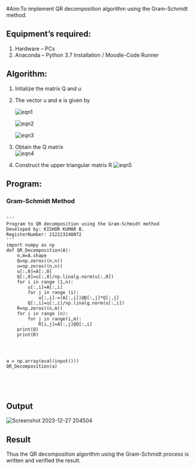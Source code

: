 #Aim:To implement QR decomposition algorithm using the Gram-Schmidt method.
## Equipment’s required:
1.	Hardware – PCs
2.	Anaconda – Python 3.7 Installation / Moodle-Code Runner
## Algorithm:
1.	Intialize the matrix Q and u
2.	The vector u and e is given by

     ![eqn1](https://github.com/Kishorerz/QRdecomposition/assets/144451216/3faf9aeb-6e0b-4083-9554-aa8c75d01c6e)

    ![eqn2](https://github.com/Kishorerz/QRdecomposition/assets/144451216/e525e00f-30e3-43af-9258-0e90c6f69000)

    ![eqn3](https://github.com/Kishorerz/QRdecomposition/assets/144451216/3d667e78-cc99-4e4b-ac47-6b114e574014)


3.	Obtain the Q matrix   
    ![eqn4](https://github.com/Kishorerz/QRdecomposition/assets/144451216/1d5319f2-2f7a-4a5a-af1e-079b2c91c72c)
4.	Construct the upper triangular matrix R
    ![eqn5](https://github.com/Kishorerz/QRdecomposition/assets/144451216/360c1dad-28d9-4e95-ad94-ee288ea3289d)




## Program:
### Gram-Schmidt Method
```

''' 
Program to QR decomposition using the Gram-Schmidt method
Developed by: KISHOR KUMAR B.
RegisterNumber: 212223240072
'''
import numpy as np
def QR_Decomposition(A):
    n,m=A.shape
    Q=np.zeros((n,n))
    u=np.zeros((n,n))
    u[:,0]=A[:,0]
    Q[:,0]=u[:,0]/np.linalg.norm(u[:,0])
    for i in range (1,n):
        u[:,i]=A[:,i]
        for j in range (i):
            u[:,i]-=(A[:,i])@Q[:,j]*Q[:,j]
        Q[:,i]=u[:,i]/np.linalg.norm(u[:,i])
    R=np.zeros((n,m))
    for i in range (n):
        for j in range(i,m):
            R[i,j]=A[:,j]@Q[:,i]
    print(Q)
    print(R)
    
    
    
    
a = np.array(eval(input()))
QR_Decomposition(a)





```

## Output
![Screenshot 2023-12-27 204504](https://github.com/Kishorerz/QRdecomposition/assets/144451216/8f314885-688d-4be9-b488-fe2407428d8a)

## Result
Thus the QR decomposition algorithm using the Gram-Schmidt process is written and verified the result.
